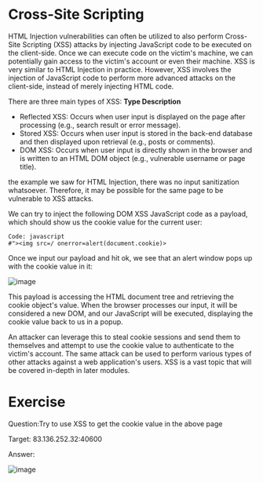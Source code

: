 # Cross-Site Scripting
HTML Injection vulnerabilities can often be utilized to also perform Cross-Site Scripting (XSS) attacks by injecting JavaScript code to be executed on the client-side. Once we can execute code on the victim's machine, we can potentially gain access to the victim's account or even their machine. XSS is very similar to HTML Injection in practice. However, XSS involves the injection of JavaScript code to perform more advanced attacks on the client-side, instead of merely injecting HTML code. 

There are three main types of XSS:
**Type Description**
  - Reflected XSS: Occurs when user input is displayed on the page after processing (e.g., search result or error message).
  - Stored XSS: Occurs when user input is stored in the back-end database and then displayed upon retrieval (e.g., posts or comments).
  - DOM XSS: Occurs when user input is directly shown in the browser and is written to an HTML DOM object (e.g., vulnerable username or page title).

the example we saw for HTML Injection, there was no input sanitization whatsoever. Therefore, it may be possible for the same page to be vulnerable to XSS attacks. 
  
We can try to inject the following DOM XSS JavaScript code as a payload, which should show us the cookie value for the current user:
```
Code: javascript
#"><img src=/ onerror=alert(document.cookie)>
```
Once we input our payload and hit ok, we see that an alert window pops up with the cookie value in it:

![image](https://github.com/RipperGh/BugHunting-D/assets/165308866/b31f7c5a-ce75-4ec4-ae8b-77fe13acc38c)

This payload is accessing the HTML document tree and retrieving the cookie object's value. When the browser processes our input, it will be considered a new DOM, and our JavaScript will be executed, displaying the cookie value back to us in a popup.

An attacker can leverage this to steal cookie sessions and send them to themselves and attempt to use the cookie value to authenticate to the victim's account. The same attack can be used to perform various types of other attacks against a web application's users. XSS is a vast topic that will be covered in-depth in later modules.

# Exercise 

Question:Try to use XSS to get the cookie value in the above page

Target: 83.136.252.32:40600

Answer: 

![image](https://github.com/RipperGh/BugHunting-D/assets/165308866/d7cee835-ef2e-46c7-9721-40bcfa70aeec)

